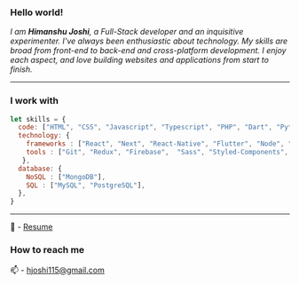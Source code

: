 


<!-- <img margin="auto" src="https://i.ibb.co/h29DXtb/w.png"/> -->

### Hello world!

<p>
  <em>
    I am  <b>Himanshu Joshi</b>, a Full-Stack developer and an inquisitive experimenter. I've always been enthusiastic about technology. My skills are broad from front-end to back-end and cross-platform development.
I enjoy each aspect, and love building websites and applications from start to finish. <br>
  </em>  
</p>
<hr>

### I work with 

```javascript
let skills = {
  code: ["HTML", "CSS", "Javascript", "Typescript", "PHP", "Dart", "Python"],
  technology: {
    frameworks : ["React", "Next", "React-Native", "Flutter", "Node", "Express", "EJS", "Angular","Vue JS","GraphQL"],
    tools : ["Git", "Redux", "Firebase",  "Sass", "Styled-Components", "Jest", "Puppeteer"]
   },
  database: {
    NoSQL : ["MongoDB"],
    SQL : ["MySQL", "PostgreSQL"],
  },
}
```


<hr>



📝 - [Resume](https://docs.google.com/document/d/1ifHlFsvcA7aS64ghvUdaZuPtgdEd044uMnBfgO2_snE/edit?usp=sharing)

### How to reach me

📫 - hjoshi115@gmail.com 


